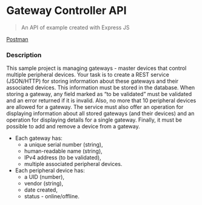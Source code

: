 # Gateway Controller API

> An API of example created with Express JS

[Postman](https://postman.com/lab-dmorfav/workspace/gatewaycontroller/documentation/6343559-73391276-8ab7-44da-b9cc-c0818b22e6e1)

### Description

This sample project is managing gateways - master devices that control multiple peripheral devices. 
Your task is to create a REST service (JSON/HTTP) for storing information about these gateways and their associated devices. This information must be stored in the database. 
When storing a gateway, any field marked as “to be validated” must be validated and an error returned if it is invalid. Also, no more that 10 peripheral devices are allowed for a gateway.
The service must also offer an operation for displaying information about all stored gateways (and their devices) and an operation for displaying details for a single gateway. Finally, it must be possible to add and remove a device from a gateway.

- Each gateway has:
  -	a unique serial number (string), 
  -	human-readable name (string),
  -	IPv4 address (to be validated),
  -	multiple associated peripheral devices. 
- Each peripheral device has:
  - a UID (number),
  - vendor (string),
  - date created,
  - status - online/offline.
